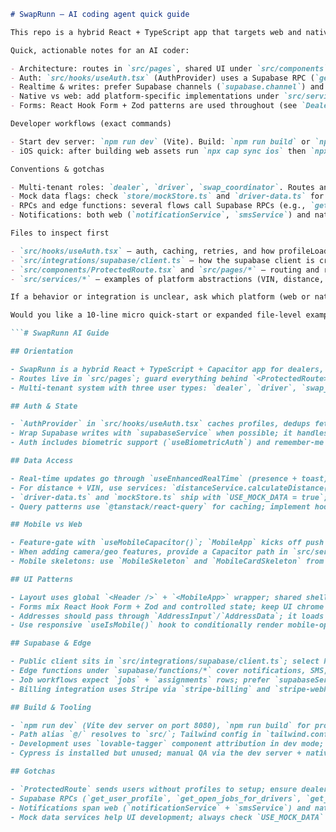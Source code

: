 ```md
# SwapRunn — AI coding agent quick guide

This repo is a hybrid React + TypeScript app that targets web and native through Capacitor. Web and native share the same bundle and routing (see `src/App.tsx`).

Quick, actionable notes for an AI coder:

- Architecture: routes in `src/pages`, shared UI under `src/components`, integrations under `src/integrations` and `src/services`. Supabase client: `src/integrations/supabase/client.ts`.
- Auth: `src/hooks/useAuth.tsx` (AuthProvider) uses a Supabase RPC (`get_user_profile`), caches and deduplicates profile fetches, and exposes `loading` + `profileLoading`. Gate routes with `ProtectedRoute` and check `requiredUserType`.
- Realtime & writes: prefer Supabase channels (`supabase.channel`) and `supabaseService` helpers for write flows to avoid concurrency conflicts (watch for `JOB_ALREADY_TAKEN`).
- Native vs web: add platform-specific implementations under `src/services/*` and provide web fallbacks (see VIN scanner & `useMobileCapacitor()` hook).
- Forms: React Hook Form + Zod patterns are used throughout (see `DealerRequest` and form components in `src/components`).

Developer workflows (exact commands)

- Start dev server: `npm run dev` (Vite). Build: `npm run build` or `npm run build:dev` for development-mode build. Lint: `npm run lint`. Preview: `npm run preview`.
- iOS quick: after building web assets run `npx cap sync ios` then `npx cap open ios`.

Conventions & gotchas

- Multi-tenant roles: `dealer`, `driver`, `swap_coordinator`. Routes and UI assume these role names; changing them requires updates in `ProtectedRoute` and any role checks in `src/pages`.
- Mock data flags: check `store/mockStore.ts` and `driver-data.ts` for `USE_MOCK_DATA` toggles before assuming live APIs.
- RPCs and edge functions: several flows call Supabase RPCs (e.g., `get_user_profile`) and edge functions under `supabase/functions/*` (distance, sms, billing). If you change those shapes, update callers and tests.
- Notifications: both web (`notificationService`, `smsService`) and native (`mobileNotificationService`) must be updated together.

Files to inspect first

- `src/hooks/useAuth.tsx` — auth, caching, retries, and how profileLoading is used.
- `src/integrations/supabase/client.ts` — how the supabase client is created and used.
- `src/components/ProtectedRoute.tsx` and `src/pages/*` — routing and role-guard patterns.
- `src/services/*` — examples of platform abstractions (VIN, distance, sms, billing).

If a behavior or integration is unclear, ask which platform (web or native) the change targets and whether to prefer mock data. After edits, run `npm run dev` and watch browser console logs — the app logs auth and supabase steps heavily which helps debugging.

Would you like a 10-line micro quick-start or expanded file-level examples? Reply with preference and I'll iterate.

```# SwapRunn AI Guide

## Orientation

- SwapRunn is a hybrid React + TypeScript + Capacitor app for dealers, drivers, swap coordinators; web + native share the same bundle via `src/App.tsx` router.
- Routes live in `src/pages`; guard everything behind `<ProtectedRoute>` with `requiredUserType` using `useAuth` profile (RPC `get_user_profile`). Always wait for `profileLoading` to clear before gating features.
- Multi-tenant system with three user types: `dealer`, `driver`, `swap_coordinator`—each has distinct dashboards and workflows.

## Auth & State

- `AuthProvider` in `src/hooks/useAuth.tsx` caches profiles, dedups fetches, retries; call `useAuth()` and respect `profileLoading` and `loading`.
- Wrap Supabase writes with `supabaseService` when possible; it handles assignments, tracking tokens, and throws `JOB_ALREADY_TAKEN` when concurrency is violated.
- Auth includes biometric support (`useBiometricAuth`) and remember-me functionality; save/restore credentials carefully in mobile builds.

## Data Access

- Real-time updates go through `useEnhancedRealTime` (presence + toast) and `useDriverNotifications` (channels + SMS fallback). Subscribe via `supabase.channel` instead of manual polling.
- For distance + VIN, use services: `distanceService.calculateDistance()` invokes the `calculate-distance` edge function then falls back to heuristics; `vinScannerService` picks native scanner vs `WebVINScanner` as a web fallback.
- `driver-data.ts` and `mockStore.ts` ship with `USE_MOCK_DATA = true`; flip only when backing APIs exist so UI placeholders stay functional.
- Query patterns use `@tanstack/react-query` for caching; implement hooks like `useProfessionalJob` for complex data dependencies.

## Mobile vs Web

- Feature-gate with `useMobileCapacitor()`; `MobileApp` kicks off push registration + haptics for native builds while browser paths fall back to `notificationService`.
- When adding camera/geo features, provide a Capacitor path in `src/services/*` and a matching web component fallback (pattern used by VIN scanner, notifications, geolocation).
- Mobile skeletons: use `MobileSkeleton` and `MobileCardSkeleton` from `@/components/ui/mobile-skeleton` for loading states that adapt to mobile vs desktop.

## UI Patterns

- Layout uses global `<Header />` + `<MobileApp>` wrapper; shared shells live in `src/components`, with shadcn primitives under `src/components/ui`.
- Forms mix React Hook Form + Zod and controlled state; keep UI chrome like `openSections` separate from submission payloads, as in `DealerRequest`.
- Addresses should pass through `AddressInput`/`AddressData`; it loads Google Places via the `google-maps-config` edge function and normalizes state/zip.
- Use responsive `useIsMobile()` hook to conditionally render mobile-optimized components; prefer mobile-first design.

## Supabase & Edge

- Public client sits in `src/integrations/supabase/client.ts`; select helpers use `.single()`/`.maybeSingle()` with console logging—match that style for new queries.
- Edge functions under `supabase/functions/*` cover notifications, SMS, distance, billing, payouts. Call them with `supabase.functions.invoke(...)` (see `DealerRequest`, `smsService`, `distanceService`).
- Job workflows expect `jobs` + `assignments` rows; prefer `supabaseService` helpers for create/accept/clock-in flows to keep statuses in sync.
- Billing integration uses Stripe via `stripe-billing` and `stripe-webhook` edge functions; usage tracking in `swap_usage_records` table.

## Build & Tooling

- `npm run dev` (Vite dev server on port 8080), `npm run build` for production, `npm run lint` before commits; mobile builds require `npx cap sync ios` followed by `npx cap open ios`.
- Path alias `@/` resolves to `src/`; Tailwind config in `tailwind.config.ts` backs the design system alongside shadcn UI tokens.
- Development uses `lovable-tagger` component attribution in dev mode; ESLint config allows unused vars for rapid iteration.
- Cypress is installed but unused; manual QA via the dev server + native build is the current expectation.

## Gotchas

- `ProtectedRoute` sends users without profiles to setup; ensure dealer/driver onboarding writes profile rows to avoid dead loops.
- Supabase RPCs (`get_user_profile`, `get_open_jobs_for_drivers`, `get_job_by_tracking_token`) power most data; update RPCs and client code together when changing shape.
- Notifications span web (`notificationService` + `smsService`) and native (`mobileNotificationService`); update both when altering alert payloads.
- Mock data services help UI development; always check `USE_MOCK_DATA` flags before assuming real API integration.
